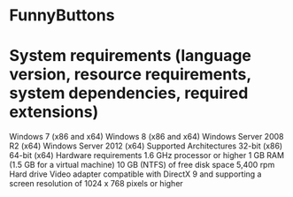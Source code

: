 # FunnyButtons

# System requirements (language version, resource requirements, system dependencies, required extensions)
Windows 7 (x86 and x64) Windows 8 (x86 and x64) Windows Server 2008 R2 (x64) Windows Server 2012 (x64) Supported Architectures 32-bit (x86) 64-bit (x64)
Hardware requirements
1.6 GHz processor or higher 1 GB RAM (1.5 GB for a virtual machine) 10 GB (NTFS) of free disk space 5,400 rpm Hard drive Video adapter compatible with DirectX 9 and supporting a screen resolution of 1024 x 768 pixels or higher
